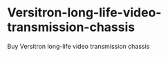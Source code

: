 # Versitron-long-life-video-transmission-chassis
Buy Versitron long-life video transmission chassis
